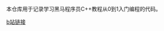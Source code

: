 本仓库用于记录学习黑马程序员C++教程从0到1入门编程的代码。

[b站链接](https://www.bilibili.com/video/BV1et411b73Z/?vd_source=693c9c4a7758bdda4f387500e19e5457)